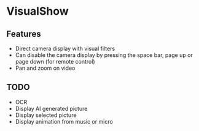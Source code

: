 # VisualShow

## Features

- Direct camera display with visual filters
- Can disable the camera display by pressing the space bar, page up or page down (for remote control)
- Pan and zoom on video

## TODO

- OCR
- Display AI generated picture
- Display selected picture
- Display animation from music or micro
